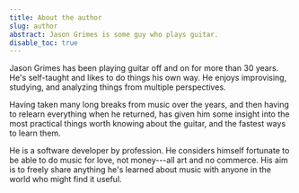 ```yaml
---
title: About the author
slug: author
abstract: Jason Grimes is some guy who plays guitar.
disable_toc: true
---
```


Jason Grimes has been playing guitar off and on for more than 30 years. 
He's self-taught and likes to do things his own way. 
He enjoys improvising, studying, and analyzing things from multiple perspectives. 

Having taken many long breaks from music over the years, 
and then having to relearn everything when he returned,
has given him some insight into the most practical things worth knowing about the guitar, 
and the fastest ways to learn them.

He is a software developer by profession. 
He considers himself fortunate to be able to do music for love, 
not money---all art and no commerce. 
His aim is to freely share anything he's learned about music
with anyone in the world who might find it useful.
